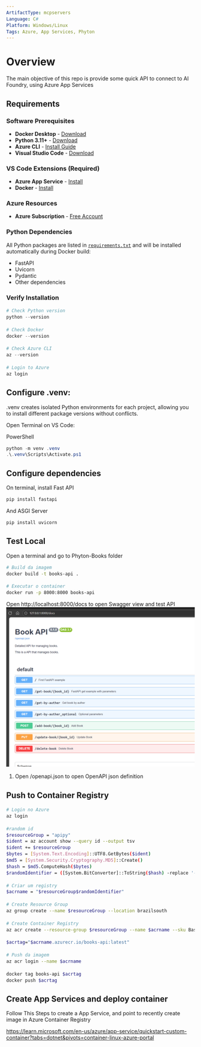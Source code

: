 ```yaml
---
ArtifactType: mcpservers
Language: C#
Platform: Windows/Linux
Tags: Azure, App Services, Phyton
---
```


# Overview
The main objective of this repo is provide some quick API to connect to AI Foundry, using Azure App Services

## Requirements

### Software Prerequisites
- **Docker Desktop** - [Download](https://www.docker.com/products/docker-desktop/)
- **Python 3.11+** - [Download](https://www.python.org/downloads/)
- **Azure CLI** - [Install Guide](https://docs.microsoft.com/en-us/cli/azure/install-azure-cli)
- **Visual Studio Code** - [Download](https://code.visualstudio.com/)

### VS Code Extensions (Required)
- **Azure App Service** - [Install](https://marketplace.visualstudio.com/items?itemName=ms-azuretools.vscode-azureappservice)
- **Docker** - [Install](https://marketplace.visualstudio.com/items?itemName=ms-azuretools.vscode-docker)

### Azure Resources
- **Azure Subscription** - [Free Account](https://azure.microsoft.com/en-us/free/)

### Python Dependencies
All Python packages are listed in [`requirements.txt`](requirements.txt) and will be installed automatically during Docker build:
- FastAPI
- Uvicorn
- Pydantic
- Other dependencies

### Verify Installation
```powershell
# Check Python version
python --version

# Check Docker
docker --version

# Check Azure CLI
az --version

# Login to Azure
az login
```

## Configure .venv:
.venv creates isolated Python environments for each project, allowing you to install different package versions without conflicts.

Open Terminal on VS Code: 

PowerShell 
``` powershell
python -m venv .venv
.\.venv\Scripts\Activate.ps1

```
## Configure dependencies

On terminal, install Fast API

```bash
pip install fastapi
``` 
And ASGI Server

```bash
pip install uvicorn
```

## Test Local
Open a terminal and go to Phyton-Books folder

```bash
# Build da imagem
docker build -t books-api .

# Executar o container
docker run -p 8000:8000 books-api
```

Open http://localhost:8000/docs to open Swagger view and test API
![Environment](./images/3.swagger.png)

1. Open /openapi.json to open OpenAPI json definition

## Push to Container Registry
```bash
# Login no Azure
az login

#random id
$resourceGroup = "apipy"
$ident = az account show --query id --output tsv
$ident += $resourceGroup
$bytes = [System.Text.Encoding]::UTF8.GetBytes($ident)
$md5 = [System.Security.Cryptography.MD5]::Create()
$hash = $md5.ComputeHash($bytes)
$randomIdentifier = ([System.BitConverter]::ToString($hash) -replace '-', '').Substring(0,7).ToLower()

# Criar um registry
$acrname = "$resourceGroup$randomIdentifier"

# Create Resource Group
az group create --name $resourceGroup --location brazilsouth

# Create Container Registry
az acr create --resource-group $resourceGroup --name $acrname --sku Basic 

$acrtag="$acrname.azurecr.io/books-api:latest"

# Push da imagem
az acr login --name $acrname

docker tag books-api $acrtag
docker push $acrtag
```

## Create App Services and deploy container
Follow This Steps to create a App Service, and point to recently create image in Azure Container Registry

https://learn.microsoft.com/en-us/azure/app-service/quickstart-custom-container?tabs=dotnet&pivots=container-linux-azure-portal


